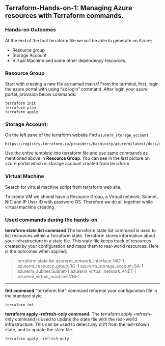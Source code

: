 ## Terraform-Hands-on-1: Managing Azure resources with Terraform commands.

### Hands-on Outcomes
At the end of the that terraform file we will be able to generate on Azure;
- Resource group
- Storage Account
- Virtual Machine and some other dependency resources.

### Resource Group
Start with creating a new file as named main.tf
From the terminal, first, login the azure portal with using “az login” command.
After login your azure portal, provision below commands:
```
terraform init
terraform plan
terraform apply
```

### Storage Account:
On the left pane of the terraform website find ```azurerm_storage_account```
```
https://registry.terraform.io/providers/hashicorp/azurerm/latest/docs/resources/storage_account
```

Use the entire template into terraform file and use same commands as mentioned above in **Resource Group**. You can see in the last picture on azure portal which is storage account created from terraform.

### Virtual Machine
Search for virtual machine script from terraform web site;

To create VM we should have a Resource Group, a Virtual network, Subnet, NIC and IP User ID with password OS.
Therefore we do all together while virtual machine creating.

### Used commands during the hands-on

**terraform state list command**
The terraform state list command is used to list resources within a Terraform state. Terraform stores information about your infrastructure in a state file. This state file keeps track of resources created by your configuration and maps them to real-world resources. Here is the outcomes when applied;

> terraform state list
azurerm_network_interface.NIC-1
azurerm_resource_group.RG-1
azurerm_storage_account.SA-1
azurerm_subnet.Subnet-1
azurerm_virtual_network.VNET-1
azurerm_virtual_machine.VM-1
---

**fmt command**
"terraform fmt" command reformat your configuration file in the standard style.
```
terraform fmt
```

**terraform apply -refresh-only command.**
The terraform apply -refresh-only command is used to update the state file with the real-world infrastructure. This can be used to detect any drift from the last-known state, and to update the state file.

```
terraform apply -refresh-only
```